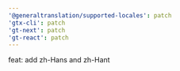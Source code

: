 ```yaml
---
'@generaltranslation/supported-locales': patch
'gtx-cli': patch
'gt-next': patch
'gt-react': patch
---
```


feat: add zh-Hans and zh-Hant
